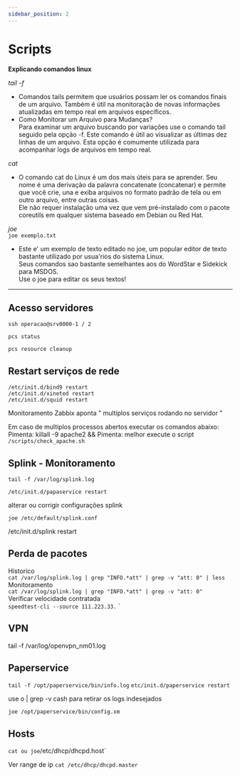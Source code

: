 ```yaml
---
sidebar_position: 2
---
```


# Scripts 
**Explicando comandos linux**
       
*tail -f* 
- Comandos tails permitem que usuários possam ler os comandos finais de um arquivo. Também é útil na monitoração de novas informações atualizadas em tempo real em arquivos específicos.
- Como Monitorar um Arquivo para Mudanças?          
Para examinar um arquivo buscando por variações use o comando tail seguido pela opção -f. Este comando é útil ao visualizar as últimas dez linhas de um arquivo. Esta opção é comumente utilizada para acompanhar logs de arquivos em tempo real.

*cat*
- O comando cat do Linux é um dos mais úteis para se aprender. Seu nome é uma derivação da palavra concatenate (concatenar) e permite que você crie, una e exiba arquivos no formato padrão de tela ou em outro arquivo, entre outras coisas.          
Ele não requer instalação uma vez que vem pré-instalado com o pacote coreutils em qualquer sistema baseado em Debian ou Red Hat.

*joe*             
`joe exemplo.txt`
- Este e' um exemplo de texto editado no joe,
um popular editor de texto bastante utilizado por
usua'rios do sistema Linux.          
Seus comandos sao bastante semelhantes aos do WordStar e 
Sidekick para MSDOS.            
Use o joe para editar os seus textos!

--------------------
## Acesso servidores

```
ssh operacao@srv0000-1 / 2 

pcs status 

pcs resource cleanup
```
## Restart serviços de rede 

```
/etc/init.d/bind9 restart
/etc/init.d/xineted restart
/etc/init.d/squid restart
```

Monitoramento Zabbix aponta " multiplos serviços rodando no servidor "

Em caso de multiplos processos abertos executar os comandos abaixo:
Pimenta: killall -9 apache2
&&
Pimenta: melhor execute o script `/scripts/check_apache.sh`


## Splink - Monitoramento 

`tail -f /var/log/splink.log`

`/etc/init.d/papaservice restart`

alterar ou corrigir configurações splink 

`joe /etc/default/splink.conf`

/etc/init.d/splink restart

## Perda de pacotes

Historico       
`cat /var/log/splink.log | grep "INFO.*att" | grep -v "att: 0" | less`         
Monitoramento         
`cat /var/log/splink.log | grep "INFO.*att" | grep -v "att: 0"`         
Verificar velocidade contratada        
`speedtest-cli --source 111.223.33.` 
`
## VPN

tail -f /var/log/openvpn_nm01.log

## Paperservice 

`tail -f /opt/paperservice/bin/info.log`
`etc/init.d/paperservice restart`

use o | grep -v cash para retirar os logs indesejados

`joe /opt/paperservice/bin/config.xm`

## Hosts 
`
cat ou joe `/etc/dhcp/dhcpd.host`

Ver range de ip 
`cat /etc/dhcp/dhcpd.master`
